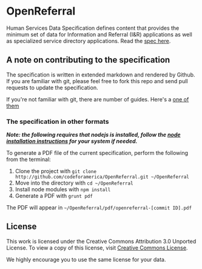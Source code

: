 # OpenReferral

Human Services Data Specification defines content that provides the minimum set of data for Information and Referral (I&R) applications as well as specialized service directory applications. Read the [spec here](https://github.com/codeforamerica/openreferral/blob/master/openreferral.md).

## A note on contributing to the specification

The specification is written in extended markdown and rendered by Github. If you are familiar with git, please feel free to fork this repo and send pull requests to update the specification.

If you're not familiar with git, there are number of guides. Here's a [one of them](http://rogerdudler.github.io/git-guide/)


<!---
### The specification in other formats

A commentable copy of the document is in [Google Docs](https://docs.google.com/file/d/0B3hyYXEFZTPQb3hKMERqdWNodXM/edit?usp=sharing)

[Word](https://github.com/codeforamerica/hsd_specification/blob/master/HSD_specification.docx), [PDF](https://github.com/codeforamerica/hsd_specification/blob/master/HSD_specification.pdf), and [HTML](https://github.com/codeforamerica/hsd_specification/blob/master/HSD_specification.html) versions of the document are available.

-->

### The specification in other formats
***Note: the following requires that nodejs is installed, follow the [node installation instructions](https://github.com/joyent/node/wiki/Installing-Node.js-via-package-manager) for your system if needed.***

To generate a PDF file of the current specification, perform the following from the terminal:

 1. Clone the project with `git clone http://github.com/codeforamerica/OpenReferral.git ~/OpenReferral`
 2. Move into the directory with `cd ~/OpenReferral`
 3. Install node modules with `npm install`
 4. Generate a PDF with `grunt pdf`

The PDF will appear in `~/OpenReferral/pdf/openreferral-[commit ID].pdf`


## License

This work is licensed under the Creative Commons Attribution 3.0 Unported License. To view a copy of this license, visit [Creative Commons License](http://creativecommons.org/licenses/by/3.0/).

We highly encourage you to use the same license for your data.






